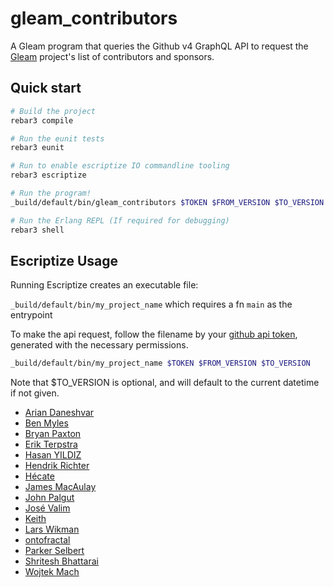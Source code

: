 # gleam_contributors

A Gleam program that queries the Github v4 GraphQL API to request the [Gleam](https://github.com/gleam-lang) project's list of contributors and sponsors.


## Quick start

```sh
# Build the project
rebar3 compile

# Run the eunit tests
rebar3 eunit

# Run to enable escriptize IO commandline tooling
rebar3 escriptize

# Run the program!
_build/default/bin/gleam_contributors $TOKEN $FROM_VERSION $TO_VERSION

# Run the Erlang REPL (If required for debugging)
rebar3 shell
```


## Escriptize Usage

Running Escriptize creates an executable file:

`_build/default/bin/my_project_name` which requires a fn `main` as the entrypoint 

To make the api request, follow the filename by your [github api token](https://help.github.com/en/github/authenticating-to-github/creating-a-personal-access-token-for-the-command-line), generated with the necessary permissions.

```sh
_build/default/bin/my_project_name $TOKEN $FROM_VERSION $TO_VERSION
```

Note that $TO_VERSION is optional, and will default to the current datetime if not given.

<!-- Below this line this file is autogenerated -->

 - [Arian Daneshvar](https://github.com/bees)
 - [Ben Myles](https://github.com/benmyles)
 - [Bryan Paxton](https://github.com/starbelly)
 - [Erik Terpstra](https://github.com/eterps)
 - [Hasan YILDIZ](https://github.com/hsnyildiz)
 - [Hendrik Richter](https://github.com/hendi)
 - [Hécate](https://github.com/Kleidukos)
 - [James MacAulay](https://github.com/jamesmacaulay)
 - [John Palgut](https://github.com/Jwsonic)
 - [José Valim](https://github.com/josevalim)
 - [Keith](https://github.com/ktec)
 - [Lars Wikman](https://github.com/lawik)
 - [ontofractal](https://github.com/ontofractal)
 - [Parker Selbert](https://github.com/sorentwo)
 - [Shritesh Bhattarai](https://github.com/shritesh)
 - [Wojtek Mach](https://github.com/wojtekmach)

